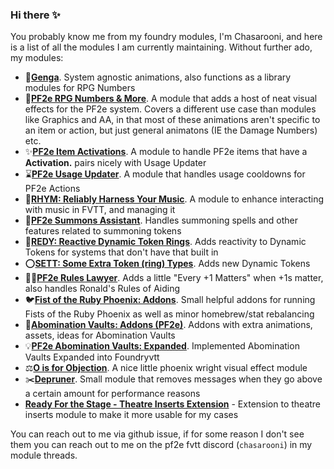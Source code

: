 ### Hi there ✨
You probably know me from my foundry modules, I'm Chasarooni, and here is a list of all the modules I am currently maintaining. Without further ado, my modules:

- 📜[**Genga**](https://foundryvtt.com/packages/genga). System agnostic animations, also functions as a library modules for RPG Numbers
- 🐉[**PF2e RPG Numbers & More**](https://foundryvtt.com/packages/pf2e-rpg-numbers). A module that adds a host of neat visual effects for the PF2e system. Covers a different use case than modules like Graphics and AA, in that most of these animations aren't specific to an item or action, but just general animatons (IE the Damage Numbers) etc.
- ✨[**PF2e Item Activations**](https://foundryvtt.com/packages/pf2e-item-activations). A module to handle PF2e items that have a **Activation.** pairs nicely with Usage Updater
- ⌛[**PF2e Usage Updater**](https://foundryvtt.com/packages/pf2e-usage-updater). A module that handles usage cooldowns for PF2e Actions
- 🎼[**RHYM: Reliably Harness Your Music**](https://foundryvtt.com/packages/rhym). A module to enhance interacting with music in FVTT, and managing it
- 🐇[**PF2e Summons Assistant**](https://foundryvtt.com/packages/pf2e-summons-assistant). Handles summoning spells and other features related to summoning tokens
- 💍[**REDY: Reactive Dynamic Token Rings**](https://foundryvtt.com/packages/pf2e-reactive-token-ring). Adds reactivity to Dynamic Tokens for systems that don't have that built in
- ⭕[**SETT: Some Extra Token (ring) Types**](https://foundryvtt.com/packages/more-dynamic-token-rings). Adds new Dynamic Tokens
- 👨‍⚖️[**PF2e Rules Lawyer**](https://foundryvtt.com/packages/pf2e-rules-lawyer). Adds a little "Every +1 Matters" when +1s matter, also handles Ronald's Rules of Aiding
- 🐦[**Fist of the Ruby Phoenix: Addons**](https://foundryvtt.com/packages/fist-of-the-ruby-phoenix-addons). Small helpful addons for running Fists of the Ruby Phoenix as well as minor homebrew/stat rebalancing
- 🗼[**Abomination Vaults: Addons (PF2e)**](https://foundryvtt.com/packages/abomination-vaults-addons). Addons with extra animations, assets, ideas for Abomination Vaults
- 💡[**PF2e Abomination Vaults: Expanded**](https://foundryvtt.com/packages/pf2e-abomination-vaults-expanded). Implemented Abomination Vaults Expanded into Foundryvtt
- ⚖️[**O is for Objection**](https://foundryvtt.com/packages/objection). A nice little phoenix wright visual effect module
- ✂️[**Depruner**](https://foundryvtt.com/packages/depruner-chat-message-remover). Small module that removes messages when they go above a certain amount for performance reasons
- [**Ready For the Stage - Theatre Inserts Extension**](https://foundryvtt.com/packages/ready-for-the-stage) - Extension to theatre inserts module to make it more usable for my cases

You can reach out to me via github issue, if for some reason I don't see them you can reach out to me on the pf2e fvtt discord (`chasarooni`) in my module threads.

<!--
**ChasarooniZ/ChasarooniZ** is a ✨ _special_ ✨ repository because its `README.md` (this file) appears on your GitHub profile.

Here are some ideas to get you started:

- 🔭 I’m currently working on ...
- 🌱 I’m currently learning ...
- 👯 I’m looking to collaborate on ...
- 🤔 I’m looking for help with ...
- 💬 Ask me about ...
- 📫 How to reach me: ...
- 😄 Pronouns: ...
- ⚡ Fun fact: ...
-->
